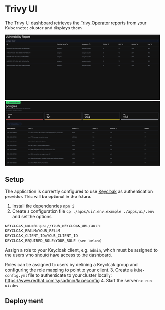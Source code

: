 # Trivy UI
The Trivy UI dashboard retrieves the [Trivy Operator](https://github.com/aquasecurity/trivy-operator) reports from your Kubernetes cluster and displays them.

![trivy dashboard](https://raw.githubusercontent.com/open200/trivy-ui/main/Screenshot_01.png)
![trivy vulnerability report](https://raw.githubusercontent.com/open200/trivy-ui/main/Screenshot_02.png)


## Setup
The application is currently configured to use [Keycloak](https://www.keycloak.org) as authentication provider. This will be optional in the future.
1. Install the dependencies `npm i`
2. Create a configuration file `cp ./apps/ui/.env.example ./apps/ui/.env` and set the options
```
KEYCLOAK_URL=https://YOUR_KEYCLOAK_URL/auth
KEYCLOAK_REALM=YOUR_REALM
KEYCLOAK_CLIENT_ID=YOUR_CLIENT_ID
KEYCLOAK_REQUIRED_ROLE=YOUR_ROLE (see below)
```
Assign a role to your Keycloak client, e.g. `admin`, which must be assigned to the users who should have access to the dashboard.

Roles can be assigned to users by defining a Keycloak group and configuring the role mapping to point to your client.
3. Create a `kube-config.yml` file to authenticate to your cluster locally:
https://www.redhat.com/sysadmin/kubeconfig
4. Start the server `nx run ui:dev`

## Deployment
